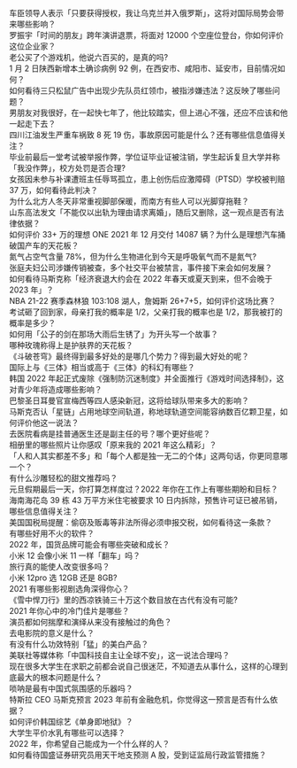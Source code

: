 车臣领导人表示「只要获得授权，我让乌克兰并入俄罗斯」，这将对国际局势会带来哪些影响？  
罗振宇「时间的朋友」跨年演讲退票，将面对 12000 个空座位登台，你如何评价这位企业家？  
老公买了个游戏机，他说六百买的，是真的吗?  
1 月 2 日陕西新增本土确诊病例 92 例，在西安市、咸阳市、延安市，目前情况如何？  
如何看待三只松鼠广告中出现少先队员红领巾，被指涉嫌违法？这反映了哪些问题？  
男朋友对我很好，在一起快七年了，他比较踏实，但上进心不强，还应不应该和他一起走下去？  
四川江油发生严重车祸致 8 死 19 伤，事故原因可能是什么？还有哪些信息值得关注？  
毕业前最后一堂考试被举报作弊，学位证毕业证被注销，学生起诉复旦大学并称「我没作弊」，校方处罚是否合理?  
女孩因未参与补课遭班主任辱骂孤立，患上创伤后应激障碍（PTSD）学校被判赔 37 万，如何看待此判决？  
为什么北方人冬天非常重视脚部保暖，而南方有些人可以光脚穿拖鞋？  
山东高法发文「不能仅以出轨为理由请求离婚」，随后又删除，这一观点是否有法律依据？  
如何评价 33+ 万的理想 ONE 2021 年 12 月交付 14087 辆？为什么是理想汽车捅破国产车的天花板？  
氮气占空气含量 78%，但为什么生物进化到今天是呼吸氧气而不是氮气?  
张庭夫妇公司涉嫌传销被查，多个社交平台被禁言，事件接下来会如何发展？  
如何看待马斯克称「经济衰退大约会在 2022 年春天或夏天到来，但不会晚于 2023 年」？  
NBA 21-22 赛季森林狼 103:108 湖人，詹姆斯 26+7+5，如何评价这场比赛？  
考试砸了回到家，母亲打我的概率是 1/2，父亲打我的概率也是 1/2，那我被打的概率是多少？  
如何用「公子的剑在那场大雨后生锈了」为开头写一个故事？  
哪种玫瑰称得上是护肤界的天花板？  
《斗破苍穹》最终得到最多好处的是哪几个势力？得到最大好处的呢？  
国际上与《三体》相当或高于《三体》的科幻有哪些？  
韩国 2022 年起正式废除《强制防沉迷制度》并全面推行《游戏时间选择制》，这对青少年将造成哪些影响？  
巴黎圣日耳曼官宣梅西等四人感染新冠，这将给球队带来多大的影响？  
马斯克否认「星链」占用地球空间轨道，称地球轨道空间能容纳数百亿颗卫星，如何评价他这一说法？  
去医院看病是挂普通医生还是副主任的号？哪个更好些呢？  
相册里的哪些照片让你感叹「原来我的 2021 年这么精彩」？  
「人和人其实都差不多」和「每个人都是独一无二的个体」这两句话，你更同意哪一个？  
有什么沙雕轻松的甜文推荐吗？  
元旦假期最后一天，你打算怎样度过？2022 年你在工作上有哪些期盼和目标？  
海南海花岛 39 栋 43 万平方米住宅被要求 10 日内拆除，预售许可证已被吊销，哪些信息值得关注？  
美国国税局提醒：偷窃及贩毒等非法所得必须申报交税，如何看待这一条款？  
有哪些好用不火的软件？  
2022 年，国货品牌可能会有哪些突破和成长？  
小米 12 会像小米 11 一样「翻车」吗？  
旅行真的能使人改变很多吗？  
小米 12pro 选 12GB 还是 8GB?  
2021 有哪些影视剧选角深得你心？  
《雪中悍刀行》里的西凉铁骑三十万这个数目放在古代有没有可能?  
2021 年你心中的冷门佳片是哪些？  
演员都如何揣摩和演绎从来没有接触过的角色？  
去电影院的意义是什么？  
有没有什么功效特别「猛」的美白产品？  
美联社等媒体称「中国科技自主让全球不安」，这一说法合理吗？  
现在很多大学生在求职之前都会说自己很迷茫，不知道去从事什么，这样的心理到底最大的根本问题是什么？  
唢呐是最有中国式氛围感的乐器吗？  
特斯拉 CEO 马斯克预言 2023 年前有金融危机，你觉得这一预言是否有什么依据？  
如何评价韩国综艺《单身即地狱》？  
大学生平价水乳有哪些可以选择？  
2022 年，你希望自己能成为一个什么样的人？  
如何看待国盛证券研究员用天干地支预测 A 股，受到证监局行政监管措施？  
